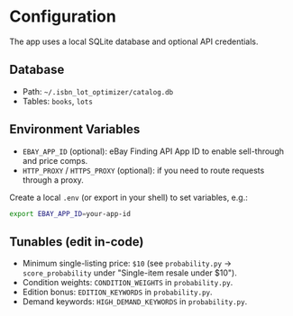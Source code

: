 
# Configuration

The app uses a local SQLite database and optional API credentials.

## Database
- Path: `~/.isbn_lot_optimizer/catalog.db`
- Tables: `books`, `lots`

## Environment Variables
- `EBAY_APP_ID` (optional): eBay Finding API App ID to enable sell-through and price comps.
- `HTTP_PROXY` / `HTTPS_PROXY` (optional): if you need to route requests through a proxy.

Create a local `.env` (or export in your shell) to set variables, e.g.:

```bash
export EBAY_APP_ID=your-app-id
```

## Tunables (edit in-code)
- Minimum single-listing price: `$10` (see `probability.py` → `score_probability` under "Single-item resale under $10").
- Condition weights: `CONDITION_WEIGHTS` in `probability.py`.
- Edition bonus: `EDITION_KEYWORDS` in `probability.py`.
- Demand keywords: `HIGH_DEMAND_KEYWORDS` in `probability.py`.
